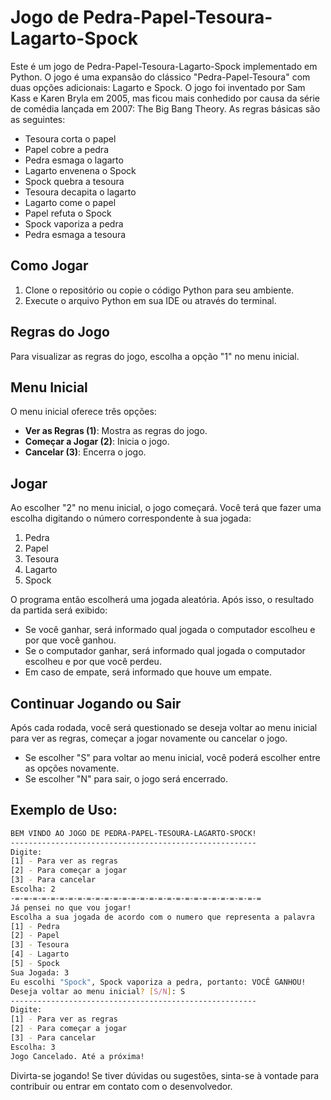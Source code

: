 # Jogo de Pedra-Papel-Tesoura-Lagarto-Spock

Este é um jogo de Pedra-Papel-Tesoura-Lagarto-Spock implementado em Python. O jogo é uma expansão do clássico "Pedra-Papel-Tesoura" com duas opções adicionais: Lagarto e Spock. O jogo foi inventado por Sam Kass e Karen Bryla em 2005, mas ficou mais conhedido por causa da série de comédia lançada em 2007: The Big Bang Theory. As regras básicas são as seguintes:

- Tesoura corta o papel
- Papel cobre a pedra
- Pedra esmaga o lagarto
- Lagarto envenena o Spock
- Spock quebra a tesoura
- Tesoura decapita o lagarto
- Lagarto come o papel
- Papel refuta o Spock
- Spock vaporiza a pedra
- Pedra esmaga a tesoura

## Como Jogar

1. Clone o repositório ou copie o código Python para seu ambiente.
2. Execute o arquivo Python em sua IDE ou através do terminal.

## Regras do Jogo

Para visualizar as regras do jogo, escolha a opção "1" no menu inicial.

## Menu Inicial

O menu inicial oferece três opções:

- **Ver as Regras (1)**: Mostra as regras do jogo.
- **Começar a Jogar (2)**: Inicia o jogo.
- **Cancelar (3)**: Encerra o jogo.

## Jogar

Ao escolher "2" no menu inicial, o jogo começará. Você terá que fazer uma escolha digitando o número correspondente à sua jogada:

1. Pedra
2. Papel
3. Tesoura
4. Lagarto
5. Spock

O programa então escolherá uma jogada aleatória. Após isso, o resultado da partida será exibido:

- Se você ganhar, será informado qual jogada o computador escolheu e por que você ganhou.
- Se o computador ganhar, será informado qual jogada o computador escolheu e por que você perdeu.
- Em caso de empate, será informado que houve um empate.

## Continuar Jogando ou Sair

Após cada rodada, você será questionado se deseja voltar ao menu inicial para ver as regras, começar a jogar novamente ou cancelar o jogo.

- Se escolher "S" para voltar ao menu inicial, você poderá escolher entre as opções novamente.
- Se escolher "N" para sair, o jogo será encerrado.

## Exemplo de Uso:

```bash
BEM VINDO AO JOGO DE PEDRA-PAPEL-TESOURA-LAGARTO-SPOCK!
-------------------------------------------------------
Digite:
[1] - Para ver as regras
[2] - Para começar a jogar
[3] - Para cancelar
Escolha: 2
-=-=-=-=-=-=-=-=-=-=-=-=-=-=-=-=-=-=-=-=-=-=-=-=-=-=-=-=
Já pensei no que vou jogar!
Escolha a sua jogada de acordo com o numero que representa a palavra
[1] - Pedra
[2] - Papel
[3] - Tesoura
[4] - Lagarto
[5] - Spock
Sua Jogada: 3
Eu escolhi "Spock", Spock vaporiza a pedra, portanto: VOCÊ GANHOU!
Deseja voltar ao menu inicial? [S/N]: S
-------------------------------------------------------
Digite:
[1] - Para ver as regras
[2] - Para começar a jogar
[3] - Para cancelar
Escolha: 3
Jogo Cancelado. Até a próxima!
```

Divirta-se jogando! Se tiver dúvidas ou sugestões, sinta-se à vontade para contribuir ou entrar em contato com o desenvolvedor.

